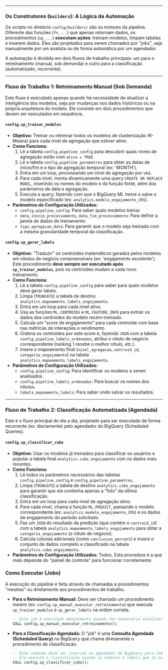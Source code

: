 
-----

### Os Construtores (`builders`): A Lógica da Automação

Os scripts no diretório `config/builders/` são os motores do pipeline. Diferente das funções (`fn_...`) que apenas retornam dados, os procedimentos (`sp_...`) **executam ações**: treinam modelos, limpam tabelas e inserem dados. Eles são projetados para serem chamados por "jobs", seja manualmente por um analista ou de forma automática por um agendador.

A automação é dividida em dois fluxos de trabalho principais: um para o retreinamento (manual, sob demanda) e outro para a classificação (automatizado, recorrente).

-----

### Fluxo de Trabalho 1: Retreinamento Manual (Sob Demanda)

Este fluxo é executado apenas quando há necessidade de atualizar a inteligência dos modelos, seja por mudanças nos dados históricos ou na própria arquitetura do modelo. Ele consiste em dois procedimentos que devem ser executados em sequência.

#### `config.sp_treinar_modelos`

  * **Objetivo:** Treinar ou retreinar todos os modelos de clusterização (K-Means) para cada nível de agregação que estiver ativo.
  * **Como Funciona:**
    1.  Lê a tabela `config.pipeline_config` para descobrir quais níveis de agregação estão com `ativo = TRUE`.
    2.  Lê a tabela `config.pipeline_parametros` para obter as datas de início/fim e o tipo de agregação temporal (ex: 'MONTH').
    3.  Entra em um loop, processando um nível de agregação por vez.
    4.  Para cada nível, monta dinamicamente uma query `CREATE OR REPLACE MODEL`, inserindo os nomes do modelo e da função fonte, além dos parâmetros de data e agregação.
    5.  Executa a query, fazendo com que o BigQuery ML treine e salve o modelo especificado (ex: `analytics.modelo_engajamento_CRS`).
  * **Parâmetros de Configuração Utilizados:**
      * `config.pipeline_config`: Para saber quais modelos treinar.
      * `data_inicio_processamento`, `data_fim_processamento`: Para definir a janela de dados de treinamento.
      * `tipo_agregacao_data`: Para garantir que o modelo seja treinado com a mesma granularidade temporal da classificação.

#### `config.sp_gerar_labels`

  * **Objetivo:** "Traduzir" os centroides matemáticos gerados pelos modelos em rótulos de negócio compreensíveis (ex: 'engajamento excelente'). Este procedimento **deve sempre ser executado após `sp_treinar_modelos`**, pois os centroides mudam a cada novo treinamento.
  * **Como Funciona:**
    1.  Lê a tabela `config.pipeline_config` para saber para quais modelos deve gerar labels.
    2.  Limpa (`TRUNCATE`) a tabela de destino `analytics.mapeamento_labels_engajamento`.
    3.  Entra em um loop para cada nível ativo.
    4.  Usa as funções `ML.CENTROIDS` e `ML.FEATURE_INFO` para extrair os dados dos centroides do modelo recém-treinado.
    5.  Calcula um "score de engajamento" para cada centroide com base nas métricas de interações e rendimento.
    6.  Ordena os centroides por este score e, fazendo `JOIN` com a tabela `config.pipeline_labels_ordenados`, atribui o rótulo de negócio correspondente (ranking 1 recebe o melhor rótulo, etc.).
    7.  Insere o mapeamento final (`nivel_agregacao`, `centroid_id`, `categoria_engajamento`) na tabela `analytics.mapeamento_labels_engajamento`.
  * **Parâmetros de Configuração Utilizados:**
      * `config.pipeline_config`: Para identificar os modelos a serem analisados.
      * `config.pipeline_labels_ordenados`: Para buscar os nomes dos rótulos.
      * `tabela_mapeamento_labels`: Para saber onde salvar os resultados.

-----

### Fluxo de Trabalho 2: Classificação Automatizada (Agendada)

Este é o fluxo principal do dia a dia, projetado para ser executado de forma recorrente (ex: diariamente) pelo agendador do BigQuery (Scheduled Queries).

#### `config.sp_classificar_cubo`

  * **Objetivo:** Usar os modelos já treinados para classificar os usuários e popular a tabela final `analytics.cubo_engajamento` com os dados mais recentes.
  * **Como Funciona:**
    1.  Lê todos os parâmetros necessários das tabelas `config.pipeline_config` e `config.pipeline_parametros`.
    2.  Limpa (`TRUNCATE`) a tabela de destino `analytics.cubo_engajamento` para garantir que ela contenha apenas a "foto" da última classificação.
    3.  Entra em um loop para cada nível de agregação ativo.
    4.  Para cada nível, chama a função `ML.PREDICT`, passando o modelo correspondente (ex: `analytics.modelo_engajamento_CRS`) e os dados de engajamento do período solicitado.
    5.  Faz um `JOIN` do resultado da predição (que contém o `centroid_id`) com a tabela `analytics.mapeamento_labels_engajamento` para obter a `categoria_engajamento` (o rótulo de negócio).
    6.  Calcula colunas adicionais (como `conclusion_percent`) e insere o conjunto de dados completo e classificado na tabela `analytics.cubo_engajamento`.
  * **Parâmetros de Configuração Utilizados:** Todos. Esta procedure é a que mais depende do "painel de controle" para funcionar corretamente.

### Como Executar (Jobs)

A execução do pipeline é feita através de chamadas a procedimentos "mestres" ou diretamente aos procedimentos de trabalho.

  * **Para o Retreinamento Manual:**
    Deve ser chamado um procedimento mestre (ex: `config.sp_manual_executar_retreinamento`) que executa `sp_treinar_modelos` e `sp_gerar_labels` na ordem correta.

    ```sql
    -- Este job é executado manualmente quando for necessário atualizar os modelos.
    CALL config.sp_manual_executar_retreinamento();
    ```

  * **Para a Classificação Agendada:**
    O "job" é uma **Consulta Agendada (Scheduled Query)** no BigQuery que chama diretamente o procedimento de classificação.

    ```sql
    -- Este comando deve ser inserido no agendador do BigQuery para rodar diariamente.
    -- Ele executa a classificação usando os modelos e labels que já existem.
    CALL config.sp_classificar_cubo();
    ```